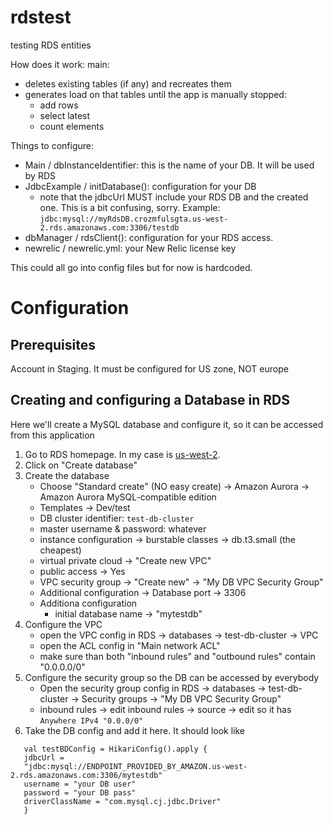 # rdstest

testing RDS entities

How does it work:
main:

- deletes existing tables (if any) and recreates them
- generates load on that tables until the app is manually stopped:
    - add rows
    - select latest
    - count elements

Things to configure:

- Main / dbInstanceIdentifier: this is the name of your DB. It will be used by RDS
- JdbcExample / initDatabase(): configuration for your DB
    - note that the jdbcUrl MUST include your RDS DB and the created one. This is a bit confusing, sorry.
      Example: `jdbc:mysql://myRdsDB.crozmfulsgta.us-west-2.rds.amazonaws.com:3306/testdb`
- dbManager / rdsClient(): configuration for your RDS access.
- newrelic / newrelic.yml: your New Relic license key

This could all go into config files but for now is hardcoded.

# Configuration

## Prerequisites

Account in Staging. It must be configured for US zone, NOT europe

## Creating and configuring a Database in RDS

Here we'll create a MySQL database and configure it, so it can be accessed from this application

1. Go to RDS homepage. In my case is [us-west-2](https://us-west-2.console.aws.amazon.com/rds/home?region=us-west-2).
2. Click on "Create database"
3. Create the database
    - Choose "Standard create" (NO easy create) -> Amazon Aurora -> Amazon Aurora MySQL-compatible edition
    - Templates -> Dev/test
    - DB cluster identifier: `test-db-cluster`
    - master username & password: whatever
    - instance configuration -> burstable classes -> db.t3.small (the cheapest)
    - virtual private cloud -> "Create new VPC"
    - public access -> Yes
    - VPC security group -> "Create new" -> "My DB VPC Security Group"
    - Additional configuration -> Database port -> 3306
    - Additiona configuration
        - initial database name -> "mytestdb"
4. Configure the VPC
    - open the VPC config in RDS -> databases -> test-db-cluster -> VPC
    - open the ACL config in "Main network ACL"
    - make sure than both "inbound rules" and "outbound rules" contain "0.0.0.0/0"
5. Configure the security group so the DB can be accessed by everybody
    - Open the security group config in RDS -> databases -> test-db-cluster -> Security groups -> "My DB VPC Security
      Group"
    - inbound rules -> edit inbound rules ->  source -> edit so it has `Anywhere IPv4 "0.0.0/0"`
6. Take the DB config and add it here. It should look like

```
   val testBDConfig = HikariConfig().apply {
   jdbcUrl =
   "jdbc:mysql://ENDPOINT_PROVIDED_BY_AMAZON.us-west-2.rds.amazonaws.com:3306/mytestdb"
   username = "your DB user"
   password = "your DB pass"
   driverClassName = "com.mysql.cj.jdbc.Driver"
   }
```